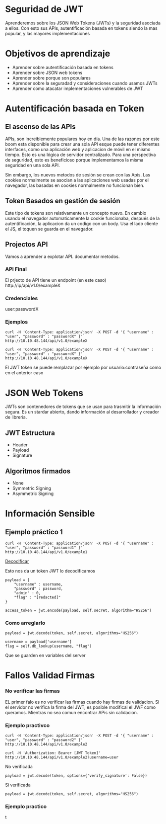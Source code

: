 # Seguridad de JWT
Aprenderemos sobre los JSON Web Tokens (JWTs) y la seguridad asociada a ellos. Con esto sus APIs, autentificación basada en tokens siendo la mas popular, y las mayores implementaciones

# Objetivos de aprendizaje

- Aprender sobre autentificación basada en tokens
- Aprender sobre JSON web tokens
- Aprender sobre porque son populares
- Aprender sobre la seguradad y consideraciones cuando usamos JWTs
- Aprender como atacatar implementaciones vulnerables de JWT

# Autentificación basada en Token

## El ascenso de las APIs

APIs, son increiblemente populares hoy en día. Una de las razones por este boom esta disponible para crear una sola API esque puede tener diferentes interfaces, como una aplicación web y aplicacion de móvil en el mismo tiempo. Esto es una lógica de servidor centralizado. Para una perspectiva de seguridad, esto es beneficioso porque implementamos la misma seguridad en una sola API.

Sin embargo, los nuevos metodos de sesión se crean con las Apis. Las cookies normalmente se asocian a las aplicaciones web usadas por el navegador, las basadas en cookies normalmente no funcionan bien. 

## Token Basados en gestión de sesión

Este tipo de tokens son relativamente un concepto nuevo. En cambio usando el navegador automaticamente la cookie funcionaba, después de la autentificación, la aplicacion da un codigo con un body. Usa el lado cliente el JS, el toquen se guarda en el navegador.

## Projectos API

Vamos a aprender a explotar API. documentar metodos.

### API Final 

El prjecto de API tiene un endpoint (en este caso) http://ip/api/v1.0/exampleX

### Credenciales

user:passwordX

### Ejemplos

```
curl -H 'Content-Type: application/json' -X POST -d '{ "username" : "user", "password" : "passwordX" }' http://10.10.48.144/api/v1.0/exampleX
```
```
curl -H 'Content-Type: application/json' -X POST -d '{ "username" : "user", "password" : "passwordX" }' http://10.10.48.144/api/v1.0/exampleX
```

El JWT token se puede remplazar por ejemplo por usuario:contraseña como en el anterior caso

# JSON Web Tokens

JWTs son contenedores de tokens que se usan para trasmitir la información segura. Es un stardar abierto, dando información al desarrollador y creador de libreria.

## JWT Estructura

- Header
- Payload
- Signature

## Algoritmos firmados

- None
- Symmetric Signing
- Asymmetric Signing

# Información Sensible

## Ejemplo práctico 1

```
curl -H 'Content-Type: application/json' -X POST -d '{ "username" : "user", "password" : "password1" }' http://10.10.48.144/api/v1.0/example1
```

[Decodificar](https://jwt.io)

Esto nos da un token JWT lo decodificamos

```
payload = {
    "username" : username,
    "password" : password,
    "admin" : 0,
    "flag" : "[redacted]"
}

access_token = jwt.encode(payload, self.secret, algorithm="HS256")
```

### Como arreglarlo

```
payload = jwt.decode(token, self.secret, algorithms="HS256")

username = payload['username']
flag = self.db_lookup(username, "flag")
```

Que se guarden en variables del server

# Fallos Validad Firmas

### No verificar las firmas

EL primer falo es no verificar las firmas cuando hay firmas de validacion. Si el servidor no verifica la firma del JWT, es posible modifical el JWF como queramos. Mientras no sea comun encontrar APis sin calidacion.

### Ejemplo practivco

```
curl -H 'Content-Type: application/json' -X POST -d '{ "username" : "user", "password" : "password2" }' http://10.10.48.144/api/v1.0/example2
```

```
curl -H 'Authorization: Bearer [JWT Token]' http://10.10.48.144/api/v1.0/example2?username=user
```

No verificada

```
payload = jwt.decode(token, options={'verify_signature': False})
```

Si verificada

```
payload = jwt.decode(token, self.secret, algorithms="HS256")
```

### Ejemplo practico

t



